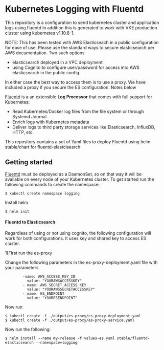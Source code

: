 # Kubernetes Logging with Fluentd

This repository is a configuration to send kubernetes cluster and application logs using fluentd
In addition this is generated to work with VKE production cluster using kubernetes v1.10.8-1.

NOTE: This has been tested with AWS Elasticseach in a public configuration for ease of use.
Please use the standard ways to secure elasticsearch per AWS documentation.
Two such options
- elasticsearch deployed in a VPC deployment 
- using Cognito to configure user/password for access into AWS elasticsearch in the public config.

In either case the best way to access them is to use a proxy. We have included a proxy if you secure the ES configuration. Notes below

[Fluentd](http://fluentd.org) is a an extensible __Log Processor__ that comes with full support for Kubernetes:

- Read Kubernetes/Docker log files from the file system or through Systemd Journal
- Enrich logs with Kubernetes metadata
- Deliver logs to third party storage services like Elasticsearch, InfluxDB, HTTP, etc.

This repository contains a set of Yaml files to deploy Fluentd using helm stable/chart for fluentd-elastcisearch

## Getting started

[Fluentd](http://fluentd.org) must be deployed as a DaemonSet, so on that way it will be available on every node of your Kubernetes cluster. To get started run the following commands to create the namespace:

```
$ kubectl create namespace logging
```

Install helm
```
$ helm init
```

#### Fluentd to Elasticsearch

Regardless of using or not using cognito, the following configuration will work for both configurations.
It uses key and shared key to access ES cluster.

1)First run the es-proxy

Change the following parameters in the es-proxy-deployment.yaml file
with your parameters

```
        -name: AWS_ACCESS_KEY_ID
          value: "YOURAWSACCESSKEY"
        - name: AWS_SECRET_ACCESS_KEY
          value: "YOURAWSSECRETACCESSKEY"
        - name: ES_ENDPOINT
          value: "YOURESENDPOINT"
```

Now run:
```
$ kubectl create -f ./output/es-proxy/es-proxy-deployment.yaml
$ kubectl create -f ./output/es-proxy/es-proxy-service.yaml
```

Now run the following:
```
$ helm install --name my-release -f values-es.yaml stable/fluentd-elasticsearch --namespace=logging
```

